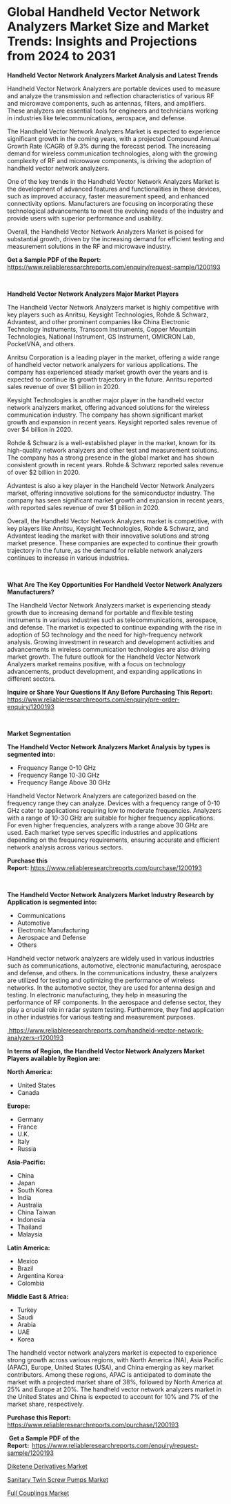 <p><h1>Global Handheld Vector Network Analyzers Market Size and Market Trends: Insights and Projections from 2024 to 2031</h1></p><p><strong>Handheld Vector Network Analyzers Market Analysis and Latest Trends</strong></p>
<p><p>Handheld Vector Network Analyzers are portable devices used to measure and analyze the transmission and reflection characteristics of various RF and microwave components, such as antennas, filters, and amplifiers. These analyzers are essential tools for engineers and technicians working in industries like telecommunications, aerospace, and defense.</p><p>The Handheld Vector Network Analyzers Market is expected to experience significant growth in the coming years, with a projected Compound Annual Growth Rate (CAGR) of 9.3% during the forecast period. The increasing demand for wireless communication technologies, along with the growing complexity of RF and microwave components, is driving the adoption of handheld vector network analyzers.</p><p>One of the key trends in the Handheld Vector Network Analyzers Market is the development of advanced features and functionalities in these devices, such as improved accuracy, faster measurement speed, and enhanced connectivity options. Manufacturers are focusing on incorporating these technological advancements to meet the evolving needs of the industry and provide users with superior performance and usability.</p><p>Overall, the Handheld Vector Network Analyzers Market is poised for substantial growth, driven by the increasing demand for efficient testing and measurement solutions in the RF and microwave industry.</p></p>
<p><strong>Get a Sample PDF of the Report:&nbsp;</strong> <a href="https://www.reliableresearchreports.com/enquiry/request-sample/1200193">https://www.reliableresearchreports.com/enquiry/request-sample/1200193</a></p>
<p>&nbsp;</p>
<p><strong>Handheld Vector Network Analyzers Major Market Players</strong></p>
<p><p>The Handheld Vector Network Analyzers market is highly competitive with key players such as Anritsu, Keysight Technologies, Rohde & Schwarz, Advantest, and other prominent companies like China Electronic Technology Instruments, Transcom Instruments, Copper Mountain Technologies, National Instrument, GS Instrument, OMICRON Lab, PocketVNA, and others.</p><p>Anritsu Corporation is a leading player in the market, offering a wide range of handheld vector network analyzers for various applications. The company has experienced steady market growth over the years and is expected to continue its growth trajectory in the future. Anritsu reported sales revenue of over $1 billion in 2020.</p><p>Keysight Technologies is another major player in the handheld vector network analyzers market, offering advanced solutions for the wireless communication industry. The company has shown significant market growth and expansion in recent years. Keysight reported sales revenue of over $4 billion in 2020.</p><p>Rohde & Schwarz is a well-established player in the market, known for its high-quality network analyzers and other test and measurement solutions. The company has a strong presence in the global market and has shown consistent growth in recent years. Rohde & Schwarz reported sales revenue of over $2 billion in 2020.</p><p>Advantest is also a key player in the Handheld Vector Network Analyzers market, offering innovative solutions for the semiconductor industry. The company has seen significant market growth and expansion in recent years, with reported sales revenue of over $1 billion in 2020.</p><p>Overall, the Handheld Vector Network Analyzers market is competitive, with key players like Anritsu, Keysight Technologies, Rohde & Schwarz, and Advantest leading the market with their innovative solutions and strong market presence. These companies are expected to continue their growth trajectory in the future, as the demand for reliable network analyzers continues to increase in various industries.</p></p>
<p>&nbsp;</p>
<p><strong>What Are The Key Opportunities For Handheld Vector Network Analyzers Manufacturers?</strong></p>
<p><p>The Handheld Vector Network Analyzers market is experiencing steady growth due to increasing demand for portable and flexible testing instruments in various industries such as telecommunications, aerospace, and defense. The market is expected to continue expanding with the rise in adoption of 5G technology and the need for high-frequency network analysis. Growing investment in research and development activities and advancements in wireless communication technologies are also driving market growth. The future outlook for the Handheld Vector Network Analyzers market remains positive, with a focus on technology advancements, product development, and expanding applications in different sectors.</p></p>
<p><strong>Inquire or Share Your Questions If Any Before Purchasing This Report:</strong> <a href="https://www.reliableresearchreports.com/enquiry/pre-order-enquiry/1200193">https://www.reliableresearchreports.com/enquiry/pre-order-enquiry/1200193</a></p>
<p>&nbsp;</p>
<p><strong>Market Segmentation</strong></p>
<p><strong>The Handheld Vector Network Analyzers Market Analysis by types is segmented into:</strong></p>
<p><ul><li>Frequency Range 0-10 GHz</li><li>Frequency Range 10-30 GHz</li><li>Frequency Range Above 30 GHz</li></ul></p>
<p><p>Handheld Vector Network Analyzers are categorized based on the frequency range they can analyze. Devices with a frequency range of 0-10 GHz cater to applications requiring low to moderate frequencies. Analyzers with a range of 10-30 GHz are suitable for higher frequency applications. For even higher frequencies, analyzers with a range above 30 GHz are used. Each market type serves specific industries and applications depending on the frequency requirements, ensuring accurate and efficient network analysis across various sectors.</p></p>
<p><strong>Purchase this Report:&nbsp;</strong><a href="https://www.reliableresearchreports.com/purchase/1200193">https://www.reliableresearchreports.com/purchase/1200193</a></p>
<p>&nbsp;</p>
<p><strong>The Handheld Vector Network Analyzers Market Industry Research by Application is segmented into:</strong></p>
<p><ul><li>Communications</li><li>Automotive</li><li>Electronic Manufacturing</li><li>Aerospace and Defense</li><li>Others</li></ul></p>
<p><p>Handheld vector network analyzers are widely used in various industries such as communications, automotive, electronic manufacturing, aerospace and defense, and others. In the communications industry, these analyzers are utilized for testing and optimizing the performance of wireless networks. In the automotive sector, they are used for antenna design and testing. In electronic manufacturing, they help in measuring the performance of RF components. In the aerospace and defense sector, they play a crucial role in radar system testing. Furthermore, they find application in other industries for various testing and measurement purposes.</p></p>
<p><a href="https://www.reliableresearchreports.com/handheld-vector-network-analyzers-r1200193">&nbsp;https://www.reliableresearchreports.com/handheld-vector-network-analyzers-r1200193</a></p>
<p><strong>In terms of Region, the Handheld Vector Network Analyzers Market Players available by Region are:</strong></p>
<p>
    <p> <strong> North America: </strong>
        <ul>
            <li>United States</li>
            <li>Canada</li>
        </ul>
        </p> 
    <p> <strong> Europe: </strong>
        <ul>
            <li>Germany</li>
            <li>France</li>
            <li>U.K.</li>
            <li>Italy</li>
            <li>Russia</li>
        </ul>
        </p> 
    <p> <strong> Asia-Pacific: </strong>
        <ul>
            <li>China</li>
            <li>Japan</li>
            <li>South Korea</li>
            <li>India</li>
            <li>Australia</li>
            <li>China Taiwan</li>
            <li>Indonesia</li>
            <li>Thailand</li>
            <li>Malaysia</li>
        </ul>
        </p> 
    <p> <strong> Latin America: </strong>
        <ul>
            <li>Mexico</li>
            <li>Brazil</li>
            <li>Argentina Korea</li>
            <li>Colombia</li>
        </ul>
        </p> 
    <p> <strong> Middle East & Africa: </strong>
        <ul>
            <li>Turkey</li>
            <li>Saudi</li>
            <li>Arabia</li>
            <li>UAE</li>
            <li>Korea</li>
        </ul>
    </p>
    </p>
<p><p>The handheld vector network analyzers market is expected to experience strong growth across various regions, with North America (NA), Asia Pacific (APAC), Europe, United States (USA), and China emerging as key market contributors. Among these regions, APAC is anticipated to dominate the market with a projected market share of 38%, followed by North America at 25% and Europe at 20%. The handheld vector network analyzers market in the United States and China is expected to account for 10% and 7% of the market share, respectively.</p></p>
<p><strong>Purchase this Report: </strong><a href="https://www.reliableresearchreports.com/purchase/1200193">https://www.reliableresearchreports.com/purchase/1200193</a></p>
<p>&nbsp;<strong>Get a Sample PDF of the Report:&nbsp;&nbsp;</strong><a href="https://www.reliableresearchreports.com/enquiry/request-sample/1200193">https://www.reliableresearchreports.com/enquiry/request-sample/1200193</a></p>
<p><strong></strong></p>
<p><p><a href="https://issuu.com/reportprime-2/docs/diketene-derivatives-market-size-2030.pptx">Diketene Derivatives Market</a></p><p><a href="https://www.linkedin.com/pulse/sanitary-twin-screw-pumps-market-share-evolution-growth-balle?trackingId=LPsJmdAxkkATbpD0fcOUsw%3D%3D">Sanitary Twin Screw Pumps Market</a></p><p><a href="https://www.linkedin.com/pulse/full-couplings-market-size-trends-complete-industry-overview-3ob9e?trackingId=kRTOlt7lOR7SnK1lQOeRjw%3D%3D">Full Couplings Market</a></p></p>